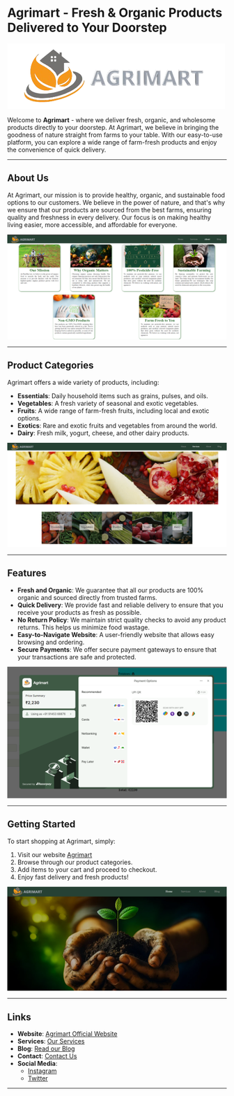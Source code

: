 # Agrimart - Fresh & Organic Products Delivered to Your Doorstep

![Agrimart Logo](./src/images/nav/logo2.png)

Welcome to **Agrimart** - where we deliver fresh, organic, and wholesome products directly to your doorstep. At Agrimart, we believe in bringing the goodness of nature straight from farms to your table. With our easy-to-use platform, you can explore a wide range of farm-fresh products and enjoy the convenience of quick delivery.

---

## About Us

At Agrimart, our mission is to provide healthy, organic, and sustainable food options to our customers. We believe in the power of nature, and that's why we ensure that our products are sourced from the best farms, ensuring quality and freshness in every delivery. Our focus is on making healthy living easier, more accessible, and affordable for everyone.

![About Us Image](./src//images/readme/about-screenshot.png) <!-- Add an image related to your about page here -->

---

## Product Categories

Agrimart offers a wide variety of products, including:

- **Essentials**: Daily household items such as grains, pulses, and oils.
- **Vegetables**: A fresh variety of seasonal and exotic vegetables.
- **Fruits**: A wide range of farm-fresh fruits, including local and exotic options.
- **Exotics**: Rare and exotic fruits and vegetables from around the world.
- **Dairy**: Fresh milk, yogurt, cheese, and other dairy products.

![Product Categories Image](./src/images/readme/product-tategory-screenshot.png) <!-- Add an image of product categories or items here -->

---

## Features

- **Fresh and Organic**: We guarantee that all our products are 100% organic and sourced directly from trusted farms.
- **Quick Delivery**: We provide fast and reliable delivery to ensure that you receive your products as fresh as possible.
- **No Return Policy**: We maintain strict quality checks to avoid any product returns. This helps us minimize food wastage.
- **Easy-to-Navigate Website**: A user-friendly website that allows easy browsing and ordering.
- **Secure Payments**: We offer secure payment gateways to ensure that your transactions are safe and protected.

![Features Image](./src/images/readme/transaction-screenshot.png) <!-- Add an image showcasing features like fresh products, delivery, etc. -->

---

## Getting Started

To start shopping at Agrimart, simply:

1. Visit our website [Agrimart](https://agrimart-eta.vercel.app/)
2. Browse through our product categories.
3. Add items to your cart and proceed to checkout.
4. Enjoy fast delivery and fresh products!

![Getting Started Image](./src/images/readme/home-screenshot.png) <!-- Add an image of the website homepage or onboarding page here -->

---

## Links

- **Website**: [Agrimart Official Website](https://agrimart-eta.vercel.app/)
- **Services**: [Our Services](https://agrimart-eta.vercel.app/services)
- **Blog**: [Read our Blog](https://agrimart-eta.vercel.app/blog)
- **Contact**: [Contact Us](mailto:agrimart@gmail.com)
- **Social Media**:
  - [Instagram](https://www.instagram.com/agrimart20)
  - [Twitter](https://x.com/Agrimart3)

---
